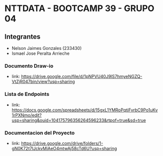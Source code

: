 # NTTDATA - BOOTCAMP 39 - GRUPO 04
## Integrantes

- Nelson Jaimes Gonzales (233430)
- Ismael Jose Peralta Arrieche

### Documento Draw-io
- link: https://drive.google.com/file/d/1pNPVU40J9lS7hmyeNGZQ-VtZjR047bin/view?usp=sharing

### Lista de Endpoints
- link: https://docs.google.com/spreadsheets/d/15gxL1YMRoPqtiFvrbC9Po1uKv1rPXNmo/edit?usp=sharing&ouid=104175796356264596233&rtpof=true&sd=true

### Documentacion del Proyecto
- link: https://drive.google.com/drive/folders/1-gN0K72t7IJckvMiAeO4mtwAj58cTd6U?usp=sharing
